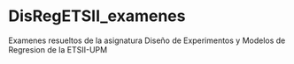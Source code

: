 # DisRegETSII_examenes
Examenes resueltos de la asignatura Diseño de Experimentos y Modelos de Regresion de la ETSII-UPM
